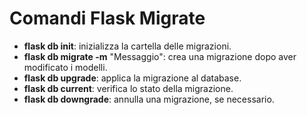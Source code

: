 # Comandi Flask Migrate

- **flask db init**: inizializza la cartella delle migrazioni.
- **flask db migrate -m** "Messaggio": crea una migrazione dopo aver modificato i modelli.
- **flask db upgrade**: applica la migrazione al database.
- **flask db current**: verifica lo stato della migrazione.
- **flask db downgrade**: annulla una migrazione, se necessario.
